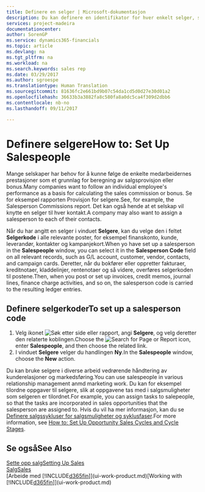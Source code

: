 ```yaml
---
title: Definere en selger | Microsoft-dokumentasjon
description: Du kan definere en identifikator for hver enkelt selger, slik at du kan spore prestasjonen til en person eller tilordne en selger til en kontakt.
services: project-madeira
documentationcenter: 
author: SorenGP
ms.service: dynamics365-financials
ms.topic: article
ms.devlang: na
ms.tgt_pltfrm: na
ms.workload: na
ms.search.keywords: sales rep
ms.date: 03/29/2017
ms.author: sgroespe
ms.translationtype: Human Translation
ms.sourcegitcommit: 81636fc2e661bd9b07c54da1cd5d0d27e30d01a2
ms.openlocfilehash: 36633b3a3882fa8c580fa8a0dc5ca4f309d2dbb6
ms.contentlocale: nb-no
ms.lasthandoff: 09/11/2017

---
```

# <a name="how-to-set-up-salespeople"></a><span data-ttu-id="8eb4c-103">Definere selgere</span><span class="sxs-lookup"><span data-stu-id="8eb4c-103">How to: Set Up Salespeople</span></span>
<span data-ttu-id="8eb4c-104">Mange selskaper har behov for å kunne følge de enkelte medarbeidernes prestasjoner som et grunnlag for beregning av salgsprovisjon eller bonus.</span><span class="sxs-lookup"><span data-stu-id="8eb4c-104">Many companies want to follow an individual employee's performance as a basis for calculating the sales commission or bonus.</span></span> <span data-ttu-id="8eb4c-105">Se for eksempel rapporten Provisjon for selgere.</span><span class="sxs-lookup"><span data-stu-id="8eb4c-105">See, for example, the Salesperson Commissions report.</span></span> <span data-ttu-id="8eb4c-106">Det kan også hende at et selskap vil knytte en selger til hver kontakt.</span><span class="sxs-lookup"><span data-stu-id="8eb4c-106">A company may also want to assign a salesperson to each of their contacts.</span></span>

<span data-ttu-id="8eb4c-107">Når du har angitt en selger i vinduet **Selgere**, kan du velge den i feltet **Selgerkode** i alle relevante poster, for eksempel finanskonto, kunde, leverandør, kontakter og kampanjekort.</span><span class="sxs-lookup"><span data-stu-id="8eb4c-107">When yo have set up a salesperson in the **Salespeople** window, you can select it in the **Salesperson Code** field on all relevant records, such as G/L account, customer, vendor, contacts, and campaign cards.</span></span> <span data-ttu-id="8eb4c-108">Deretter, når du bokfører eller oppretter fakturaer, kreditnotaer, kladdelinjer, rentenotaer og så videre, overføres selgerkoden til postene.</span><span class="sxs-lookup"><span data-stu-id="8eb4c-108">Then, when you post or set up invoices, credit memos, journal lines, finance charge activities, and so on, the salesperson code is carried to the resulting ledger entries.</span></span>

## <a name="to-set-up-a-salesperson-code"></a><span data-ttu-id="8eb4c-109">Definere selgerkoder</span><span class="sxs-lookup"><span data-stu-id="8eb4c-109">To set up a salesperson code</span></span>
1. <span data-ttu-id="8eb4c-110">Velg ikonet ![Søk etter side eller rapport](media/ui-search/search_small.png "Ikonet Søk etter side eller rapport"), angi **Selgere**, og velg deretter den relaterte koblingen.</span><span class="sxs-lookup"><span data-stu-id="8eb4c-110">Choose the ![Search for Page or Report](media/ui-search/search_small.png "Search for Page or Report icon") icon, enter **Salespeople**, and then choose the related link.</span></span>
2. <span data-ttu-id="8eb4c-111">I vinduet **Selgere** velger du handlingen **Ny**.</span><span class="sxs-lookup"><span data-stu-id="8eb4c-111">In the **Salespeople** window, choose the **New** action.</span></span>

<span data-ttu-id="8eb4c-112">Du kan bruke selgere i diverse arbeid vedrørende håndtering av kunderelasjoner og markedsføring.</span><span class="sxs-lookup"><span data-stu-id="8eb4c-112">You can use salespeople in various relationship management anmd marketing work.</span></span> <span data-ttu-id="8eb4c-113">Du kan for eksempel tilordne oppgaver til selgere, slik at oppgavene tas med i salgsmuligheter som selgeren er tilordnet.</span><span class="sxs-lookup"><span data-stu-id="8eb4c-113">For example, you can assign tasks to salepeople, so that the tasks are incorporated in sales opportunities that the salesperson are assigned to.</span></span> <span data-ttu-id="8eb4c-114">Hvis du vil ha mer informasjon, kan du se [Definere salgssykluser for salgsmuligheter og syklusfaser](marketing-how-setup-opportunity-sales-cycles-stages.md).</span><span class="sxs-lookup"><span data-stu-id="8eb4c-114">For more information, see [How to: Set Up Opportunity Sales Cycles and Cycle Stages](marketing-how-setup-opportunity-sales-cycles-stages.md).</span></span> 

## <a name="see-also"></a><span data-ttu-id="8eb4c-115">Se også</span><span class="sxs-lookup"><span data-stu-id="8eb4c-115">See Also</span></span>
[<span data-ttu-id="8eb4c-116">Sette opp salg</span><span class="sxs-lookup"><span data-stu-id="8eb4c-116">Setting Up Sales</span></span>](sales-setup-sales.md)  
[<span data-ttu-id="8eb4c-117">Salg</span><span class="sxs-lookup"><span data-stu-id="8eb4c-117">Sales</span></span>](sales-manage-sales.md)  
<span data-ttu-id="8eb4c-118">[Arbeide med [!INCLUDE[d365fin](includes/d365fin_md.md)]](ui-work-product.md)</span><span class="sxs-lookup"><span data-stu-id="8eb4c-118">[Working with [!INCLUDE[d365fin](includes/d365fin_md.md)]](ui-work-product.md)</span></span>

